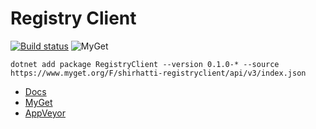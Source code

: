 # Registry Client

[![Build status](https://ci.appveyor.com/api/projects/status/39wuvnkvpg0ahyya?svg=true)](https://ci.appveyor.com/project/shirhatti/registryclient)
![MyGet](https://img.shields.io/myget/shirhatti-registryclient/v/RegistryClient.svg)

```
dotnet add package RegistryClient --version 0.1.0-* --source https://www.myget.org/F/shirhatti-registryclient/api/v3/index.json
```

- [Docs](https://cdn.rawgit.com/shirhatti/RegistryClient/gh-pages/)
- [MyGet](https://www.myget.org/feed/shirhatti-registryclient/package/nuget/RegistryClient)
- [AppVeyor](https://ci.appveyor.com/project/shirhatti/registryclient)
